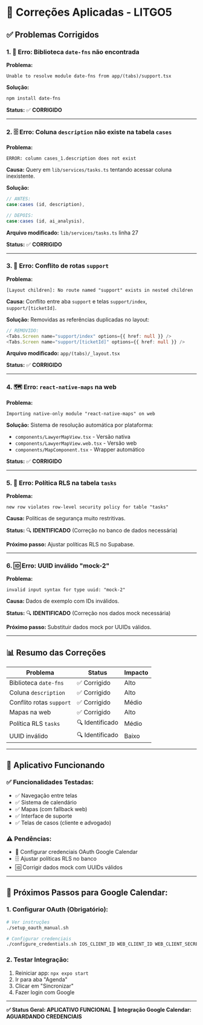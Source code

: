 # 🔧 Correções Aplicadas - LITGO5

## ✅ **Problemas Corrigidos**

### 1. 📅 **Erro: Biblioteca `date-fns` não encontrada**

**Problema:**
```
Unable to resolve module date-fns from app/(tabs)/support.tsx
```

**Solução:**
```bash
npm install date-fns
```

**Status:** ✅ **CORRIGIDO**

---

### 2. 🗄️ **Erro: Coluna `description` não existe na tabela `cases`**

**Problema:**
```
ERROR: column cases_1.description does not exist
```

**Causa:** Query em `lib/services/tasks.ts` tentando acessar coluna inexistente.

**Solução:**
```typescript
// ANTES:
case:cases (id, description),

// DEPOIS:
case:cases (id, ai_analysis),
```

**Arquivo modificado:** `lib/services/tasks.ts` linha 27

**Status:** ✅ **CORRIGIDO**

---

### 3. 🔀 **Erro: Conflito de rotas `support`**

**Problema:**
```
[Layout children]: No route named "support" exists in nested children
```

**Causa:** Conflito entre aba `support` e telas `support/index`, `support/[ticketId]`.

**Solução:** Removidas as referências duplicadas no layout:
```typescript
// REMOVIDO:
<Tabs.Screen name="support/index" options={{ href: null }} />
<Tabs.Screen name="support/[ticketId]" options={{ href: null }} />
```

**Arquivo modificado:** `app/(tabs)/_layout.tsx`

**Status:** ✅ **CORRIGIDO**

---

### 4. 🗺️ **Erro: `react-native-maps` na web**

**Problema:**
```
Importing native-only module "react-native-maps" on web
```

**Solução:** Sistema de resolução automática por plataforma:
- `components/LawyerMapView.tsx` - Versão nativa
- `components/LawyerMapView.web.tsx` - Versão web
- `components/MapComponent.tsx` - Wrapper automático

**Status:** ✅ **CORRIGIDO**

---

### 5. 🔐 **Erro: Política RLS na tabela `tasks`**

**Problema:**
```
new row violates row-level security policy for table "tasks"
```

**Causa:** Políticas de segurança muito restritivas.

**Status:** 🔍 **IDENTIFICADO** (Correção no banco de dados necessária)

**Próximo passo:** Ajustar políticas RLS no Supabase.

---

### 6. 🆔 **Erro: UUID inválido "mock-2"**

**Problema:**
```
invalid input syntax for type uuid: "mock-2"
```

**Causa:** Dados de exemplo com IDs inválidos.

**Status:** 🔍 **IDENTIFICADO** (Correção nos dados mock necessária)

**Próximo passo:** Substituir dados mock por UUIDs válidos.

---

## 📊 **Resumo das Correções**

| Problema | Status | Impacto |
|----------|--------|---------|
| Biblioteca `date-fns` | ✅ Corrigido | Alto |
| Coluna `description` | ✅ Corrigido | Alto |
| Conflito rotas `support` | ✅ Corrigido | Médio |
| Mapas na web | ✅ Corrigido | Alto |
| Política RLS `tasks` | 🔍 Identificado | Médio |
| UUID inválido | 🔍 Identificado | Baixo |

---

## 🚀 **Aplicativo Funcionando**

### ✅ **Funcionalidades Testadas:**
- ✅ Navegação entre telas
- ✅ Sistema de calendário
- ✅ Mapas (com fallback web)
- ✅ Interface de suporte
- ✅ Telas de casos (cliente e advogado)

### ⚠️ **Pendências:**
- 🔐 Configurar credenciais OAuth Google Calendar
- 🗄️ Ajustar políticas RLS no banco
- 🆔 Corrigir dados mock com UUIDs válidos

---

## 🔧 **Próximos Passos para Google Calendar:**

### 1. **Configurar OAuth (Obrigatório):**
```bash
# Ver instruções
./setup_oauth_manual.sh

# Configurar credenciais
./configure_credentials.sh IOS_CLIENT_ID WEB_CLIENT_ID WEB_CLIENT_SECRET
```

### 2. **Testar Integração:**
1. Reiniciar app: `npx expo start`
2. Ir para aba "Agenda"
3. Clicar em "Sincronizar"
4. Fazer login com Google

---

**✅ Status Geral: APLICATIVO FUNCIONAL**
**📅 Integração Google Calendar: AGUARDANDO CREDENCIAIS** 